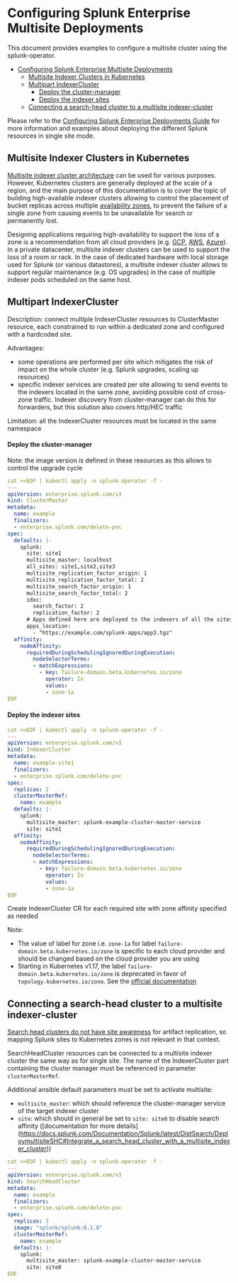 # Configuring Splunk Enterprise Multisite Deployments

This document provides examples to configure a multisite cluster using the splunk-operator.


- [Configuring Splunk Enterprise Multisite Deployments](#configuring-splunk-enterprise-multisite-deployments)
  - [Multisite Indexer Clusters in Kubernetes](#multisite-indexer-clusters-in-kubernetes)
  - [Multipart IndexerCluster](#multipart-indexercluster)
      - [Deploy the cluster-manager](#deploy-the-cluster-manager)
      - [Deploy the indexer sites](#deploy-the-indexer-sites)
  - [Connecting a search-head cluster to a multisite indexer-cluster](#connecting-a-search-head-cluster-to-a-multisite-indexer-cluster)

Please refer to the [Configuring Splunk Enterprise Deployments Guide](Example.md)
for more information and examples about deploying the different Splunk resources
in single site mode.

## Multisite Indexer Clusters in Kubernetes

[Multisite indexer cluster architecture](https://docs.splunk.com/Documentation/Splunk/latest/Indexer/Multisitearchitecture)
can be used for various purposes. However, Kubernetes clusters are generally deployed at the scale of
a region, and the main purpose of this documentation is to cover the topic of building high-available
indexer clusters allowing to control the placement of bucket replicas across multiple
[availability zones](https://kubernetes.io/docs/setup/best-practices/multiple-zones/#introduction),
to prevent the failure of a single zone from causing events to be unavailable for search or permanently lost.

Designing applications requiring high-availability to support the loss of a zone is a recommendation
from all cloud providers (e.g. [GCP](https://cloud.google.com/solutions/scalable-and-resilient-apps),
[AWS](https://aws.amazon.com/about-aws/global-infrastructure/regions_az/#Availability_Zones),
[Azure](https://docs.microsoft.com/en-us/azure/availability-zones/az-overview#availability-zones)).
In a private datacenter, multisite indexer clusters can be used to support the loss of a room or rack.
In the case of dedicated hardware with local storage used for Splunk (or various datastores),
a multisite indexer cluster allows to support regular maintenance (e.g. OS upgrades) in the case of
multiple indexer pods scheduled on the same host.

## Multipart IndexerCluster

Description: connect multiple IndexerCluster resources to ClusterMaster resource, each constrained to run within a dedicated zone and
configured with a hardcoded site.

Advantages:
- some operations are performed per site which mitigates the risk of impact on the whole cluster (e.g. Splunk upgrades, scaling up resources)
- specific indexer services are created per site allowing to send events to the indexers located in the same zone, avoiding possible cost of cross-zone traffic. Indexer discovery from cluster-manager can do this for forwarders, but this solution also covers http/HEC traffic

Limitation: all the IndexerCluster resources must be located in the same namespace

#### Deploy the cluster-manager

Note: the image version is defined in these resources as this allows to control the upgrade cycle 

```yaml
cat <<EOF | kubectl apply -n splunk-operator -f -
---
apiVersion: enterprise.splunk.com/v3
kind: ClusterMaster
metadata:
  name: example
  finalizers:
  - enterprise.splunk.com/delete-pvc
spec:
  defaults: |-
    splunk:
      site: site1
      multisite_master: localhost
      all_sites: site1,site2,site3
      multisite_replication_factor_origin: 1
      multisite_replication_factor_total: 2
      multisite_search_factor_origin: 1
      multisite_search_factor_total: 2
      idxc:
        search_factor: 2
        replication_factor: 2
      # Apps defined here are deployed to the indexers of all the sites
      apps_location:
        - "https://example.com/splunk-apps/app3.tgz"
  affinity:
    nodeAffinity:
      requiredDuringSchedulingIgnoredDuringExecution:
        nodeSelectorTerms:
        - matchExpressions:
          - key: failure-domain.beta.kubernetes.io/zone
            operator: In
            values:
            - zone-1a
EOF
```

#### Deploy the indexer sites

```yaml
cat <<EOF | kubectl apply -n splunk-operator -f -
---
apiVersion: enterprise.splunk.com/v3
kind: IndexerCluster
metadata:
  name: example-site1
  finalizers:
  - enterprise.splunk.com/delete-pvc
spec:
  replicas: 2
  clusterMasterRef:
    name: example
  defaults: |-
    splunk:
      multisite_master: splunk-example-cluster-master-service
      site: site1
  affinity:
    nodeAffinity:
      requiredDuringSchedulingIgnoredDuringExecution:
        nodeSelectorTerms:
        - matchExpressions:
          - key: failure-domain.beta.kubernetes.io/zone
            operator: In
            values:
            - zone-1a
EOF
```
Create IndexerCluster CR for each required site with zone affinity specified as needed

Note:
* The value of label for zone i.e. `zone-1a` for label `failure-domain.beta.kubernetes.io/zone` is specific to each cloud provider and should be changed based on the cloud provider you are using
* Starting in Kubernetes v1.17, the label `failure-domain.beta.kubernetes.io/zone` is deprecated in favor of `topology.kubernetes.io/zone`. See the [official documentation](https://kubernetes.io/docs/reference/labels-annotations-taints/#failure-domainbetakubernetesiozone)

## Connecting a search-head cluster to a multisite indexer-cluster

[Search head clusters do not have site awareness](
https://docs.splunk.com/Documentation/Splunk/latest/DistSearch/DeploymultisiteSHC#Search_head_clusters_do_not_have_site_awareness)
for artifact replication, so mapping Splunk sites to Kubernetes zones is not relevant in that context.

SearchHeadCluster resources can be connected to a multisite indexer cluster the same way as for single site.
The name of the IndexerCluster part containing the cluster manager must be referenced in parameter `clusterMasterRef`.

Additional ansible default parameters must be set to activate multisite:
* `multisite_master`: which should reference the cluster-manager service of the target indexer cluster
* `site`: which should in general be set to `site: site0` to disable search affinity ([documentation for more details]
(https://docs.splunk.com/Documentation/Splunk/latest/DistSearch/DeploymultisiteSHC#Integrate_a_search_head_cluster_with_a_multisite_indexer_cluster))

```yaml
cat <<EOF | kubectl apply -n splunk-operator -f -
---
apiVersion: enterprise.splunk.com/v3
kind: SearchHeadCluster
metadata:
  name: example
  finalizers:
  - enterprise.splunk.com/delete-pvc
spec:
  replicas: 3
  image: "splunk/splunk:8.1.0"
  clusterMasterRef:
    name: example
  defaults: |-
    splunk:
      multisite_master: splunk-example-cluster-master-service
      site: site0
EOF
```

